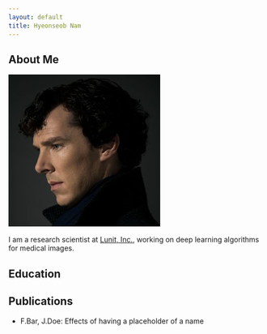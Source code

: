 ```yaml
---
layout: default
title: Hyeonseob Nam
---
```


## About Me
<img class="profile-picture" src="sherlock.jpg">

I am a research scientist at [Lunit, Inc.](https://lunit.io/), working on deep learning algorithms for medical images.


## Education


## Publications

- F.Bar, J.Doe: Effects of having a placeholder of a name
